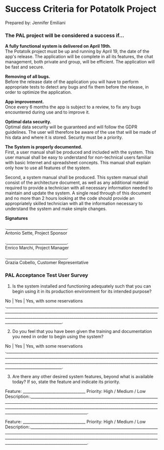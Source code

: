 # **Success Criteria for Potatolk Project**
Prepared by: Jennifer Emiliani



### The PAL project will be considered a success if...

**A fully functional system is delivered on April 19th.**  
The Potatolk project must be up and running by April 19, the date of the app's release. The application will be complete in all its features, the chat management, both private and group, will be efficient. The application will be fast and secure.

**Removing of all bugs.**  
Before the release date of the application you will have to perform appropriate tests to detect any bugs and fix them before the release, in order to optimize the application.

**App improvement.**  
Once every 6 months the app is subject to a review, to fix any bugs encountered during use and to improve it.

**Optimal data security.**  
Optimal data security will be guaranteed and will follow the GDPR guidelines. The user will therefore be aware of the use that will be made of his data and where it is stored. Security must be a priority.

**The System is properly documented.**  
First, a user manual shall be produced and included with the system. This user manual shall be easy to understand for non-technical users familiar with basic Internet and spreadsheet concepts. This manual shall explain only how to use all features of the system.

Second, a system manual shall be produced. This system manual shall consist of the architecture document, as well as any additional material required to provide a technician with all necessary information needed to maintain and update the system. A single read through of this document and no more than 2 hours looking at the code should provide an appropriately skilled technician with all the information necessary to understand the system and make simple changes.

**Signatures**

._______________________________.  
Antonio Sette, Project Sponsor

._______________________________.  
Enrico Marchi, Project Manager

._______________________________.  
Grazia Cobello, Customer Representative



### **PAL Acceptance Test User Survey**

1. Is the system installed and functioning adequately such that you can begin using it in its production environment for its intended purpose?

 No | Yes | Yes, with some reservations
._______________________________________________________________________________________________________________________________________________________________________________________________________________________________________________________________________.

2. Do you feel that you have been given the training and documentation you need in order to begin using the system?

No | Yes | Yes, with some reservations
._______________________________________________________________________________________________________________________________________________________________________________________________________________________________________________________________________.


3. Are there any other desired system features, beyond what is available today? If so, state the feature and indicate its priority.

Feature: ________________________________  	Priority: High / Medium / Low
Description:._______________________________________________________________________________________________________________________________________________________________________________________________________________________________________________________________________.

Feature: ________________________________  	Priority: High / Medium / Low
Description:._______________________________________________________________________________________________________________________________________________________________________________________________________________________________________________________________________.